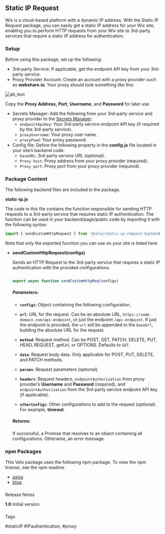 ## Static IP Request

Wix is a cloud-based platform with a dynamic IP address. With the Static IP Request package, you can easily get a static IP address for your Wix site, enabling you to perform HTTP requests from your Wix site to 3rd-party services that require a static IP address for authentication.


### Setup 

Before using this package, set up the following:



*   3rd-party Service: If applicable, get the endpoint API key from your 3rd-party service. 
*   Proxy Provider Account: Create an account with a proxy provider such as **webshare.io**. Your proxy should look something like this:  

![alt_text](https://d2x3xhvgiqkx42.cloudfront.net/12345678-1234-1234-1234-1234567890ab/b4ae9703-4364-4550-a797-1cc95ed8046e/2021/05/30/f318ef8e-bf65-48e1-8749-acdbeecb494b/e0462916-0541-4223-98d2-ae37971318c8.png "image_proxy_dashboard")

Copy the **Proxy Address,** **Port**, **Username**, and **Password** for later use.
*   Secrets Manager: Add the following from your 3rd-party service and proxy provider to the [Secrets Manager](https://support.wix.com/en/article/corvid-about-the-secrets-manager):
    *   `endpointApiKey`: Your 3rd-party service endpoint API key (if required by the 3rd-party service). 
    *   `proxyUsername`: Your proxy user name.
    *   `proxyPswd`: Your proxy password. 
*   Config file: Define the following property in the **config.js** file located in your site’s backend code:
    *   `baseURL`: 3rd-party service URL (optional).
    *   `Proxy host`: Proxy address from your proxy provider (required).
    *   `Proxy port`: Proxy port from your proxy provider (required).

### Package Content 


The following backend files are included in the package.


**static-ip.js**

The code in this file contains the function responsible for sending HTTP requests to a 3rd-party service that requires static IP authentication. The function can be used in your backend/page/public code by importing it with the following syntax:


```js
import { sendCustomHttpRequest } from '@velo/static-ip-request-backend'
```

Note that only the exported function you can use on your site is listed here.



*   **sendCustomHttpRequest(configs)**

    Sends an HTTP Request to the 3rd-party service that requires a static IP authentication with the provided configurations.


    ```js

    export async function sendCustomHttpReq(configs)
    ```

       ##### Parameters:

       * **`configs`:** Object containing the following configuration.

       * **`url`**: URL for the request. Can be an absolute URL, `https://some-domain.com/api-endpoint`, or just the endpoint `/api-endpoint`. If just the endpoint is provided, the `url` will be appended to the `baseUrl`, building the absolute URL for the request.
       * **`method`**: Request method. Can be POST, GET, PATCH, DELETE, PUT, HEAD, REQUEST, getUrl, or OPTIONS. Defaults to `GET`. 
       * **`data`**: Request body data. Only applicable for POST, PUT, DELETE, and PATCH methods.
       * **`params`**: Request parameters (optional).
       * **`headers`**: Request headers, `endpointAuthorization` from proxy provider’s **Username** and **Password** (required), and `endpointAuthorization` from the 3rd-party service endpoint API key (if applicable).
       * **`otherConfigs`**: Other configurations to add to the request (optional). For example, **timeout**.  


       ##### Returns: 
       If successful, a Promise that resolves to an object containing all configurations. Otherwise, an error message.


### npm Packages 

This Velo package uses the following npm package. To view the npm license, see the npm readme.



*   [axios](https://www.npmjs.com/package/axios) 
*   [btoa](https://www.npmjs.com/package/btoa) 


### 
Release Notes 


**1.0** Initial version.


### 
Tags 

#staticIP #IPauthentication, #proxy
